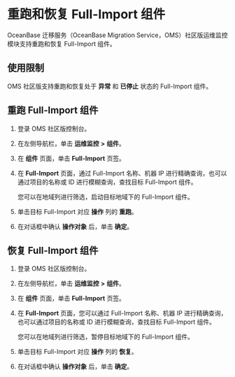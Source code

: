 # 重跑和恢复 Full-Import 组件

OceanBase 迁移服务（OceanBase Migration Service，OMS）社区版运维监控模块支持重跑和恢复 Full-Import 组件。

## 使用限制

OMS 社区版支持重跑和恢复处于 **异常** 和 **已停止** 状态的 Full-Import 组件。

## 重跑 Full-Import 组件

1. 登录 OMS 社区版控制台。

2. 在左侧导航栏，单击 **运维监控** **\>** **组件**。

3. 在 **组件** 页面，单击 **Full-Import** 页签。

4. 在 **Full-Import** 页面，通过 Full-Import 名称、机器 IP 进行精确查询，也可以通过项目的名称或 ID 进行模糊查询，查找目标 Full-Import 组件。

   您可以在地域列进行筛选，启动目标地域下的 Full-Import 组件。

5. 单击目标 Full-Import 对应 **操作** 列的 **重跑**。

6. 在对话框中确认 **操作对象** 后，单击 **确定**。

## 恢复 Full-Import 组件

1. 登录 OMS 社区版控制台。

2. 在左侧导航栏，单击 **运维监控** **\>** **组件**。

3. 在 **组件** 页面，单击 **Full-Import** 页签。

4. 在 **Full-Import** 页面，您可以通过 Full-Import 名称、机器 IP 进行精确查询，也可以通过项目的名称或 ID 进行模糊查询，查找目标 Full-Import 组件。

   您可以在地域列进行筛选，暂停目标地域下的 Full-Import 组件。

5. 单击目标 Full-Import 对应 **操作** 列的 **恢复**。

6. 在对话框中确认 **操作对象** 后，单击 **确定**。

